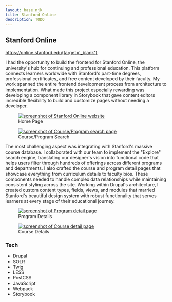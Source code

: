 ```yaml
---
layout: base.njk
title: Stanford Online
description: TODO
---
```


## Stanford Online

https://online.stanford.edu{target='_blank'}

I had the opportunity to build the frontend for Stanford Online, the university's hub for continuing and professional education. This platform connects learners worldwide with Stanford's part-time degrees, professional certificates, and free content developed by their faculty. My work spanned the entire frontend development process from architecture to implementation. What made this project especially rewarding was developing a component library in Storybook that gave content editors incredible flexibility to build and customize pages without needing a developer.

<div class="screenshots">

  <figure>
    <a href="/images/screenshots/stanford-online.webp" data-cropped="true" data-pswp-width="1400" data-pswp-height="4262">
      <img
        src="/images/thumbnails/stanford-online.webp"
        alt="screenshot of Stanford Online website"
        loading="lazy"/>
    </a>
    <figcaption>
      Home Page
    </figcaption>
  </figure>

  <figure>
    <a href="/images/screenshots/stanford-online-2.webp" data-cropped="true" data-pswp-width="1400" data-pswp-height="2229">
      <img
        src="/images/thumbnails/stanford-online-2.webp"
        alt="screenshot of Course/Program search page"
        loading="lazy"/>
    </a>
    <figcaption>
      Course/Program Search
    </figcaption>
  </figure>

</div>

The most challenging aspect was integrating with Stanford's massive course database. I collaborated with our team to implement the "Explore" search engine, translating our designer's vision into functional code that helps users filter through hundreds of offerings across different programs and departments. I also crafted the course and program detail pages that showcase everything from curriculum details to faculty bios. These components needed to handle complex data relationships while maintaining consistent styling across the site. Working within Drupal's architecture, I created custom content types, fields, views, and modules that married Stanford's beautiful design system with robust functionality that serves learners at every stage of their educational journey.

<div class="screenshots">

  <figure>
    <a href="/images/screenshots/stanford-online-3.webp" data-cropped="true" data-pswp-width="1400" data-pswp-height="3831">
      <img
        src="/images/thumbnails/stanford-online-3.webp"
        alt="screenshot of Program detail page"
        loading="lazy"/>
    </a>
    <figcaption>
      Program Details
    </figcaption>
  </figure>

  <figure>
    <a href="/images/screenshots/stanford-online-4.webp" data-cropped="true" data-pswp-width="1400" data-pswp-height="5148">
      <img
        src="/images/thumbnails/stanford-online-4.webp"
        alt="screenshot of Course detail page"
        loading="lazy"/>
    </a>
    <figcaption>
      Course Details
    </figcaption>
  </figure>

</div>

### Tech

<ul class="tags">
  <li>Drupal</li>
  <li>SOLR</li>
  <li>Twig</li>
  <li>LESS</li>
  <li>PostCSS</li>
  <li>JavaScript</li>
  <li>Webpack</li>
  <li>Storybook</li>
</ul>
